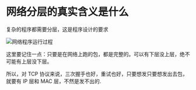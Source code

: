 
# 网络分层的真实含义是什么

复杂的程序都需要分层，这是程序设计的要求

![网络程序运行过程](https://static001.geekbang.org/resource/image/06/ea/06b355394f525c54f200d8a1af63ddea.jpg)

这里要记住一点：只要是在网络上跑的包，都是完整的。可以有下层没上层，绝不可能有上层没下层。

所以，对 TCP 协议来说，三次握手也好，重试也好，只要想发只要想发出去包，就要有 IP 层和 MAC 层，不然是发不出的.
